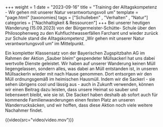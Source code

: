 +++
weight = 1
date = "2023-09-16"
title = "Training der Alltagskompetenz - Wir gehen mit unserer Natur
verantwortungsvoll um"
template = "page.html"
[taxonomies]
tags = ["Schulleben" , "Verhalten" , "Natur"]
categories = ["Nachhaltigkeit & Ressourcen"]
+++
Bei unserer heutigen Wanderung (15.09.2023) von der Bürgermeister-Schütte-
Schule über den Philosophenweg zu den Kuhfluchtwasserfällen Farchant und wieder
zurück zur Schule stand die Alltagskompetenz „Wir gehen mit unserer Natur
verantwortungsvoll um“ im Mittelpunkt.

<!-- more -->

Ein kompletter Klassensatz von der Bayerischen Zugspitzbahn AG im Rahmen der
Aktion „Sauber bleim“ gespendeter Müllsackerl hat uns dabei wertvolle Dienste
geleistet. Wir haben auf unserer Wanderung keinen Müll liegengelassen, sondern
alles, was dabei an Müll entstanden ist, in unseren Müllsackerln wieder mit nach
Hause genommen. Dort entsorgen wir den Müll ordnungsgemäß im heimischen
Hausmüll. Indem wir die Sackerl - sie sehen übrigens cool und lässig aus - auch in Zukunft verwenden, können wir einen Beitrag dazu leisten, dass unsere Heimat so sauber und liebenswert bleibt, wie sie ist.
Die Sackerl haben deshalb ab sofort auch für kommende Familienwanderungen
einen festen Platz an unseren Wanderrucksäcken, und wir hoffen, dass diese Aktion noch viele weitere Nachahmer findet.

{{video(src="video/video.mov")}}


